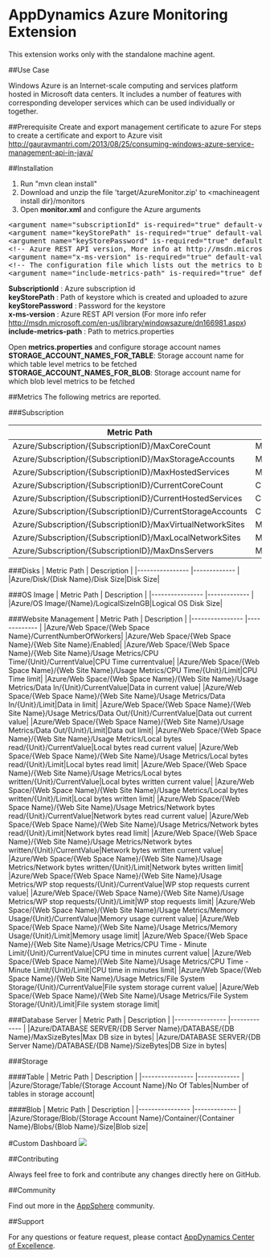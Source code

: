 # AppDynamics Azure Monitoring Extension

This extension works only with the standalone machine agent.

##Use Case

Windows Azure is an Internet-scale computing and services platform hosted in Microsoft data centers. It includes a number of features with corresponding developer services which can be used individually or together.


##Prerequisite
Create and export management certificate to azure
For steps to create a certificate and export to Azure visit http://gauravmantri.com/2013/08/25/consuming-windows-azure-service-management-api-in-java/

##Installation

1. Run "mvn clean install"
2. Download and unzip the file 'target/AzureMonitor.zip' to \<machineagent install dir\}/monitors
3. Open <b>monitor.xml</b> and configure the Azure arguments

<pre>
&lt;argument name="subscriptionId" is-required="true" default-value="4814ab8f-ebb8-42b5-ac5c-69b675d19e2c" /&gt;
&lt;argument name="keyStorePath" is-required="true" default-value="/home/satish/WindowsAzureKeyStore.jks" /&gt;
&lt;argument name="keyStorePassword" is-required="true" default-value="appdAzure123" /&gt;
&lt;!-- Azure REST API version, More info at http://msdn.microsoft.com/en-us/library/windowsazure/dn166981.aspx --&gt;
&lt;argument name="x-ms-version" is-required="true" default-value="2013-11-01" /&gt;
&lt;!-- The configuration file which lists out the metrics to be included from monitoring on controller--&gt;
&lt;argument name="include-metrics-path" is-required="true" default-value="monitors/AzureMonitor/metrics.properties" /&gt;
</pre>

<b>SubscriptionId</b> : Azure subscription id <br/>
<b>keyStorePath</b> : Path of keystore which is created and uploaded to azure <br/>
<b>keyStorePassword</b> : Password for the keystore <br/>
<b>x-ms-version</b> : Azure REST API version (For more info refer http://msdn.microsoft.com/en-us/library/windowsazure/dn166981.aspx) <br/>
<b>include-metrics-path</b> : Path to metrics.properties <br/>

 Open <b>metrics.properties</b> and configure storage account names <br/>
	<b>STORAGE_ACCOUNT_NAMES_FOR_TABLE</b>: Storage account name for which table level metrics to be fetched <br/>
	<b>STORAGE_ACCOUNT_NAMES_FOR_BLOB</b>: Storage account name for which blob level metrics to be fetched <br/>


##Metrics
The following metrics are reported.

###Subscription

| Metric Path  | Description  |
|---------------- |------------- |
|Azure/Subscription/{SubscriptionID}/MaxCoreCount|MaxCoreCount|
|Azure/Subscription/{SubscriptionID}/MaxStorageAccounts|MaxStorageAccounts|
|Azure/Subscription/{SubscriptionID}/MaxHostedServices|MaxHostedServices|
|Azure/Subscription/{SubscriptionID}/CurrentCoreCount|CurrentCoreCount|
|Azure/Subscription/{SubscriptionID}/CurrentHostedServices|CurrentHostedServices|
|Azure/Subscription/{SubscriptionID}/CurrentStorageAccounts|CurrentStorageAccounts|
|Azure/Subscription/{SubscriptionID}/MaxVirtualNetworkSites|MaxVirtualNetworkSites|
|Azure/Subscription/{SubscriptionID}/MaxLocalNetworkSites|MaxLocalNetworkSites|
|Azure/Subscription/{SubscriptionID}/MaxDnsServers|MaxDnsServers|

###Disks
| Metric Path  | Description  |
|---------------- |------------- |
|Azure/Disk/{Disk Name}/Disk Size|Disk Size|

###OS Image
| Metric Path  | Description  |
|---------------- |------------- |
|Azure/OS Image/{Name}/LogicalSizeInGB|Logical OS Disk Size|

###Website Management
| Metric Path  | Description  |
|---------------- |------------- |
|Azure/Web Space/{Web Space Name}/CurrentNumberOfWorkers|
|Azure/Web Space/{Web Space Name}/{Web Site Name}/Enabled|
|Azure/Web Space/{Web Space Name}/{Web Site Name}/Usage Metrics/CPU Time/{Unit}/CurrentValue|CPU Time currentvalue|
|Azure/Web Space/{Web Space Name}/{Web Site Name}/Usage Metrics/CPU Time/{Unit}/Limit|CPU Time limit|
|Azure/Web Space/{Web Space Name}/{Web Site Name}/Usage Metrics/Data In/{Unit}/CurrentValue|Data in current value|
|Azure/Web Space/{Web Space Name}/{Web Site Name}/Usage Metrics/Data In/{Unit}/Limit|Data in limit|
|Azure/Web Space/{Web Space Name}/{Web Site Name}/Usage Metrics/Data Out/{Unit}/CurrentValue|Data out current value|
|Azure/Web Space/{Web Space Name}/{Web Site Name}/Usage Metrics/Data Out/{Unit}/Limit|Data out limit|
|Azure/Web Space/{Web Space Name}/{Web Site Name}/Usage Metrics/Local bytes read/{Unit}/CurrentValue|Local bytes read current value|
|Azure/Web Space/{Web Space Name}/{Web Site Name}/Usage Metrics/Local bytes read/{Unit}/Limit|Local bytes read limit|
|Azure/Web Space/{Web Space Name}/{Web Site Name}/Usage Metrics/Local bytes written/{Unit}/CurrentValue|Local bytes written current value|
|Azure/Web Space/{Web Space Name}/{Web Site Name}/Usage Metrics/Local bytes written/{Unit}/Limit|Local bytes written limit|
|Azure/Web Space/{Web Space Name}/{Web Site Name}/Usage Metrics/Network bytes read/{Unit}/CurrentValue|Network bytes read current value|
|Azure/Web Space/{Web Space Name}/{Web Site Name}/Usage Metrics/Network bytes read/{Unit}/Limit|Network bytes read limit|
|Azure/Web Space/{Web Space Name}/{Web Site Name}/Usage Metrics/Network bytes written/{Unit}/CurrentValue|Network bytes written current value|
|Azure/Web Space/{Web Space Name}/{Web Site Name}/Usage Metrics/Network bytes written/{Unit}/Limit|Network bytes written limit|
|Azure/Web Space/{Web Space Name}/{Web Site Name}/Usage Metrics/WP stop requests/{Unit}/CurrentValue|WP stop requests current value|
|Azure/Web Space/{Web Space Name}/{Web Site Name}/Usage Metrics/WP stop requests/{Unit}/Limit|WP stop requests  limit|
|Azure/Web Space/{Web Space Name}/{Web Site Name}/Usage Metrics/Memory Usage/{Unit}/CurrentValue|Memory usage current value|
|Azure/Web Space/{Web Space Name}/{Web Site Name}/Usage Metrics/Memory Usage/{Unit}/Limit|Memory usage limit|
|Azure/Web Space/{Web Space Name}/{Web Site Name}/Usage Metrics/CPU Time - Minute Limit/{Unit}/CurrentValue|CPU time in minutes current value|
|Azure/Web Space/{Web Space Name}/{Web Site Name}/Usage Metrics/CPU Time - Minute Limit/{Unit}/Limit|CPU time in minutes  limit|
|Azure/Web Space/{Web Space Name}/{Web Site Name}/Usage Metrics/File System Storage/{Unit}/CurrentValue|File system storage current value|
|Azure/Web Space/{Web Space Name}/{Web Site Name}/Usage Metrics/File System Storage/{Unit}/Limit|File system storage  limit|

###Database Server 
| Metric Path  | Description  |
|---------------- |------------- |
|Azure/DATABASE SERVER/{DB Server Name}/DATABASE/{DB Name}/MaxSizeBytes|Max DB size in bytes|
|Azure/DATABASE SERVER/{DB Server Name}/DATABASE/{DB Name}/SizeBytes|DB Size in bytes|

###Storage

####Table
| Metric Path  | Description  |
|---------------- |------------- |
|Azure/Storage/Table/{Storage Account Name}/No Of Tables|Number of tables in storage account|

####Blob
| Metric Path  | Description  |
|---------------- |------------- |
|Azure/Storage/Blob/{Storage Account Name}/Container/{Container Name}/Blobs/{Blob Name}/Size|Blob size|

#Custom Dashboard
![](https://github.com/Appdynamics/azure-monitoring-extension/raw/master/Azure_Custom_Dashboard.png)

##Contributing

Always feel free to fork and contribute any changes directly here on GitHub.

##Community

Find out more in the [AppSphere]() community.

##Support

For any questions or feature request, please contact [AppDynamics Center of Excellence](mailto:ace-request@appdynamics.com).
